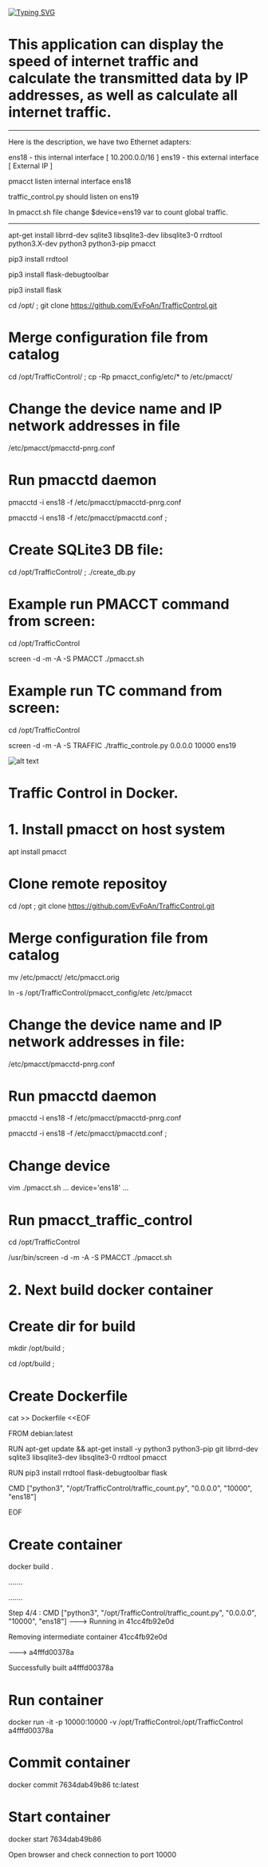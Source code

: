 <a href="https://git.io/typing-svg"><img src="https://readme-typing-svg.demolab.com?font=Fira+Code&weight=900&size=25&pause=1000&width=900&lines=This+app+is+for+Raspberry+2%2F3%2F4%2C++OrangePi*+%26+Linux+OS+etc" alt="Typing SVG" /></a>

# This application can display the speed of internet traffic and calculate the transmitted data by IP addresses, as well as calculate all internet traffic. 

---

Here is the description, we have two Ethernet adapters:

ens18  - this internal interface [ 10.200.0.0/16 ]
ens19  - this external interface [ External IP   ]

pmacct listen internal interface ens18

traffic_control.py should listen on ens19 

In pmacct.sh file change $device=ens19 var to count global traffic.


---

apt-get install librrd-dev sqlite3 libsqlite3-dev libsqlite3-0 rrdtool python3.X-dev python3 python3-pip pmacct

pip3 install rrdtool

pip3 install flask-debugtoolbar

pip3 install flask

cd /opt/ ; git clone https://github.com/EvFoAn/TrafficControl.git

# Merge configuration file from catalog
cd /opt/TrafficControl/ ; cp -Rp pmacct_config/etc/* to /etc/pmacct/

# Change the device name and IP network addresses in file

/etc/pmacct/pmacctd-pnrg.conf

# Run pmacctd daemon

pmacctd -i ens18 -f /etc/pmacct/pmacctd-pnrg.conf

pmacctd -i ens18 -f /etc/pmacct/pmacctd.conf ;

# Create SQLite3 DB file:

cd /opt/TrafficControl/ ; ./create_db.py

# Example run PMACCT command from screen:

cd /opt/TrafficControl

screen -d -m -A -S PMACCT ./pmacct.sh


# Example run TC command from screen:

cd /opt/TrafficControl

screen -d -m -A -S TRAFFIC ./traffic_controle.py 0.0.0.0 10000 ens19


![alt text](https://github.com/EvFoAn/TrafficControl/blob/main/traffic_control.png)


# Traffic Control in Docker. 

# 1. Install pmacct on host system

apt install pmacct

# Clone remote repositoy

cd /opt ; git clone https://github.com/EvFoAn/TrafficControl.git

# Merge configuration file from catalog
mv /etc/pmacct/ /etc/pmacct.orig

ln -s /opt/TrafficControl/pmacct_config/etc /etc/pmacct

# Change the device name and IP network addresses in file:
/etc/pmacct/pmacctd-pnrg.conf

# Run pmacctd daemon

pmacctd -i ens18 -f /etc/pmacct/pmacctd-pnrg.conf

pmacctd -i ens18 -f /etc/pmacct/pmacctd.conf ;

# Change device
vim ./pmacct.sh
... device='ens18' ...

# Run pmacct_traffic_control
cd /opt/TrafficControl

/usr/bin/screen -d -m -A -S PMACCT ./pmacct.sh

# 2. Next build docker container

# Create dir for build

mkdir /opt/build ;

cd /opt/build ;

# Create Dockerfile

cat >> Dockerfile <<EOF

FROM debian:latest

RUN apt-get update && apt-get install -y python3 python3-pip git librrd-dev sqlite3 libsqlite3-dev libsqlite3-0 rrdtool pmacct

RUN pip3 install rrdtool flask-debugtoolbar flask

CMD ["python3", "/opt/TrafficControl/traffic_count.py", "0.0.0.0", "10000", "ens18"]

EOF

# Create container

docker build .


.......

.......

Step 4/4 : CMD ["python3", "/opt/TrafficControl/traffic_count.py", "0.0.0.0", "10000", "ens18"] ---> Running in 41cc4fb92e0d

Removing intermediate container 41cc4fb92e0d

---> a4fffd00378a

Successfully built a4fffd00378a

# Run container

docker run -it -p 10000:10000 -v /opt/TrafficControl:/opt/TrafficControl a4fffd00378a

# Commit container

docker commit 7634dab49b86 tc:latest

# Start container

docker start 7634dab49b86

Open browser and check connection to port 10000
